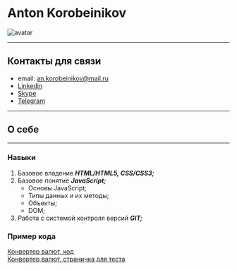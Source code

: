 # Anton Korobeinikov  
 ![avatar](https://avatars.githubusercontent.com/u/62306203?s=400&u=6238ff23967344a15509ddcaee613005c4b922b0&v=4)  
***
## Контакты для связи 
* email: an.korobeinikov@mail.ru
* [Linkedin](https://www.linkedin.com/in/anton-korobeinikov-829b32223/)
* [Skype](https://join.skype.com/invite/mqdjF0HMgJjJ)
* [Telegram](https://t.me/an_korobeinikov)
***

## О себе

***

### Навыки
1. Базовое владение ***HTML/HTML5, CSS/CSS3;***
2. Базовое понятие ***JavaScript;***
    * Основы JavaScript;
    * Типы данных и их методы;
    * Объекты;
    * DOM;
3. Работа с системой контроля версий ***GIT;***

### Пример кода
[Конвертер валют, код](https://github.com/A-Korobeinikov/exchange)  
[Конвертер валют, страничка для теста](https://a-korobeinikov.github.io/exchange/)